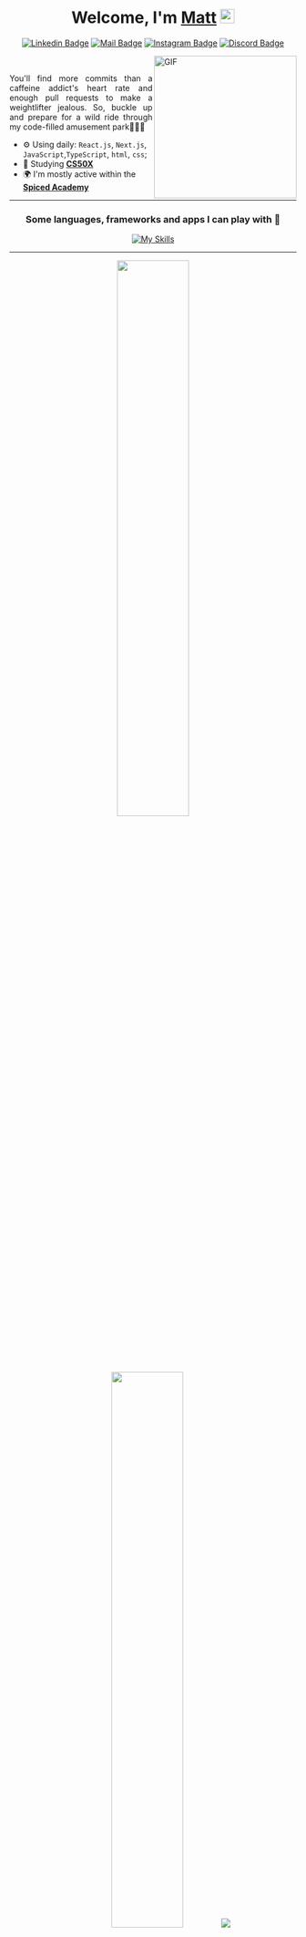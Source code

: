 <div align="center">
   <h1>Welcome, I'm <a href="https://www.linkedin.com/in/akamateus/">Matt</a> <img src="https://media.giphy.com/media/hvRJCLFzcasrR4ia7z/giphy.gif" width="25px"> </h1>
   
   
 
   
[![Linkedin Badge](https://img.shields.io/badge/-MateusOliveira-blue?style=flat&logo=Linkedin&logoColor=white&link=https://www.linkedin.com/in/mateusoliveirac/)](https://www.linkedin.com/in/mateusoliveirac/)
[![Mail Badge](https://img.shields.io/badge/-mateusoliveirac@hotmail.com-c14438?style=flat&logo=Gmail&logoColor=white&link=mailto:mateusoliveirac@hotmail.com)](mailto:mateusoliveirac@hotmail.com)
[![Instagram Badge](https://img.shields.io/badge/-MyPlaylists🎧-limegreen?style=flat&logo=spotify&logoColor=white&link=https://open.spotify.com/user/12147384688?si=c8b08e3f123541df)](https://open.spotify.com/user/12147384688?si=c8b08e3f123541df)
[![Discord Badge](https://img.shields.io/badge/-akamateus🕹️-mediumpurple?style=flat&logo=discord&logoColor=white&link=https://instagram.com/akamateus/)](https://instagram.com/akamateus)
   
</div> 
<div id= 'container'>
    <img  width=250 align="right" alt="GIF" src="https://media.giphy.com/media/y0XAoHQPmv4CQ/giphy.gif" />
   <br/>
  <p  align-text=left align=justify> You'll find more commits than a caffeine addict's heart rate and enough pull requests to make a weightlifter jealous. So, buckle up and prepare for a wild ride through my code-filled amusement park👨🏽‍💻

- ⚙️ Using daily:  `React.js`, `Next.js`, `JavaScript`,`TypeScript`, `html`, `css`;
- 📝 Studying **[CS50X](https://cs50.harvard.edu/x/2023/)**
- 🌍 I'm mostly active within the **[Spiced Academy](https://www.spiced-academy.com/en)**
<!-- - 💻 PC-Gaming Addict (mostly **[League of Legends](https://www.leagueofgraphs.com/summoner/euw/akamateus)**)
- 🧛 Watching Anime & slapstick comedy -->
  </p>
 </div>
<hr>
<div align=center>
<h3> Some languages, frameworks and apps I can play with 🎯 </h3>

[![My Skills](https://skillicons.dev/icons?i=git,github,mongodb,react,babel,nextjs,js,ts,html,css,vscode,ps,ai,tailwind)](https://skillicons.dev)
</div>

<hr>
<p align="center">
  <img height="50%" width="auto" src ="https://github-readme-stats.vercel.app/api?username=akamateus&show_icons=true&count_private=true&theme=darcula&hide_border=true&hide=issues,contribs&bg_color=00000000">
  <img height="50%" width="auto" src ="https://github-readme-stats.vercel.app/api/top-langs/?username=akamateus&layout=compact&hide_border=true&theme=darcula&bg_color=00000000&langs_count=6&hide=jupyter%20notebook,tex,css,php&exclude_repo=Pacman-AI">
  <img src ="https://github-readme-streak-stats.herokuapp.com?user=akamateus&theme=darcula&hide_border=true&background=FFFFFF00">
  <br>
</p>
  
Let start with the basics:

```
function aTypicalDay(hasOnSiteInterview, hasCodingChallenge) {
  if (hasOnSiteInterview) {
    return crushInterview();
  }

  // Morning
  workOut();
  let applicationsSubmitted = 0;
  while (applicationsSubmitted < 5) {
    applicationsSubmitted++;
  }

  // Afternoon
  haveLunch();
  const topics = ['CSS', 'systemDesign', 'Python'];
  for (let i = 0; i < topics.length; i++) {
    study(topics[i]);
  }

  // Evening
  netflix();
  if (hasCodingChallenge) {
    doCodingChallenge();
  } else {
    studyMore();
  }
  playLeagueOfLegends();
  return sleep();
}

```
